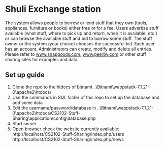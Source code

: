 # Shuli Exchange station
The system allows people to borrow or lend stuff that they own (tools, appliances, furniture or books) either free or for a fee. Users advertise stuff available (what stuff, where to pick up and return, when it is available, etc.) or can browse the available stuff and bid to borrow some stuff. The stuff owner or the system (your choice) chooses the successful bid.  Each user has an account. Administrators can create, modify and delete all entries.  Please refer to www.snapgoods.com, www.peerby.com or other stuff sharing sites for examples and data.

## Set up guide
1. Clone the repo to the htdocs of bitnami ..\Bitnami\wappstack-7.1.21-0\apache2\htdocs\
2. Use the commands in SQL folder of this repo to set up the database and add some data
3. Edit the username/password/database in ..\Bitnami\wappstack-7.1.21-0\apache2\htdocs\CS2102-Stuff-Sharing\application\config\database.php
4. Start server
5. Open browser check the website
currently available:
http://localhost/CS2102-Stuff-Sharing/index.php/users
http://localhost/CS2102-Stuff-Sharing/index.php/news
